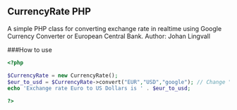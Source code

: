 ## CurrencyRate PHP
A simple PHP class for converting exchange rate in realtime using Google Currency Converter or European Central Bank.
Author: Johan Lingvall

###How to use
```php
<?php

$CurrencyRate = new CurrencyRate();
$eur_to_usd = $CurrencyRate->convert("EUR","USD","google"); // Change "google" to "ecb" for European Central Bank
echo 'Exchange rate Euro to US Dollars is ' . $eur_to_usd;

?>
```